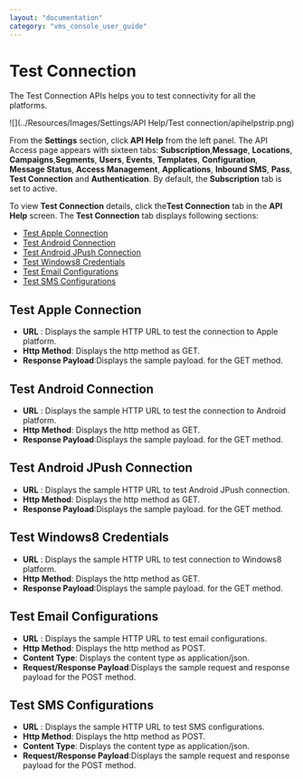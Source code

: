 ```yaml
---
layout: "documentation"
category: "vms_console_user_guide"
---
```

                           

Test Connection
===============

The Test Connection APIs helps you to test connectivity for all the platforms.

![](../Resources/Images/Settings/API Help/Test connection/apihelpstrip.png)

From the **Settings** section, click **API Help** from the left panel. The API Access page appears with sixteen tabs: **Subscription**,**Message**, **Locations**, **Campaigns**,**Segments**, **Users**, **Events**, **Templates**, **Configuration**, **Message Status**, **Access Management**, **Applications**, **Inbound SMS**, **Pass**, **Test Connection** and **Authentication**. By default, the **Subscription** tab is set to active.

To view **Test Connection** details, click the**Test Connection** tab in the **API Help** screen. The **Test Connection** tab displays following sections:

*   [Test Apple Connection](#test-apple-connection)
*   [Test Android Connection](#test-android-connection)
*   [Test Android JPush Connection](#test-android-jpush-connection)
*   [Test Windows8 Credentials](#test-windows8-credentials)
*   [Test Email Configurations](#test-email-configurations)
*   [Test SMS Configurations](#test-sms-configurations)

Test Apple Connection
---------------------

*   **URL** : Displays the sample HTTP URL to test the connection to Apple platform.
*   **Http Method**: Displays the http method as GET.
*   **Response Payload**:Displays the sample payload. for the GET method.

Test Android Connection
-----------------------

*   **URL** : Displays the sample HTTP URL to test the connection to Android platform.
*   **Http Method**: Displays the http method as GET.
*   **Response Payload**:Displays the sample payload. for the GET method.

Test Android JPush Connection
-----------------------------

*   **URL** : Displays the sample HTTP URL to test Android JPush connection.
*   **Http Method**: Displays the http method as GET.
*   **Response Payload**:Displays the sample payload. for the GET method.

Test Windows8 Credentials
-------------------------

*   **URL** : Displays the sample HTTP URL to test connection to Windows8 platform.
*   **Http Method**: Displays the http method as GET.
*   **Response Payload**:Displays the sample payload. for the GET method.

Test Email Configurations
-------------------------

*   **URL** : Displays the sample HTTP URL to test email configurations.
*   **Http Method**: Displays the http method as POST.
*   **Content Type**: Displays the content type as application/json.
*   **Request/Response Payload**:Displays the sample request and response payload for the POST method.

Test SMS Configurations
-----------------------

*   **URL** : Displays the sample HTTP URL to test SMS configurations.
*   **Http Method**: Displays the http method as POST.
*   **Content Type**: Displays the content type as application/json.
*   **Request/Response Payload**:Displays the sample request and response payload for the POST method.
